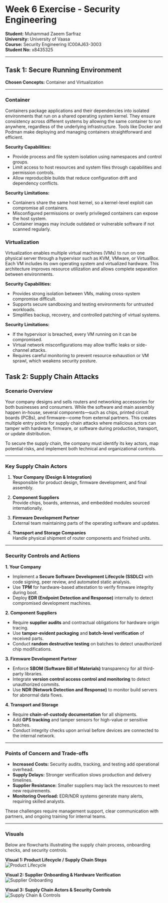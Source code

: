# Week 6 Exercise - Security Engineering

**Student:** Muhammad Zaeem Sarfraz  
**University:** University of Vaasa  
**Course:** Security Engineering IC00AJ63-3003  
**Student No:** x8435325  

---

## Task 1: Secure Running Environment

**Chosen Concepts:** Container and Virtualization  

---

### **Container**
 
Containers package applications and their dependencies into isolated environments that run on a shared operating system kernel. They ensure consistency across different systems by allowing the same container to run anywhere, regardless of the underlying infrastructure. Tools like Docker and Podman make deploying and managing containers straightforward and efficient.  

**Security Capabilities:**  
- Provide process and file system isolation using namespaces and control groups.  
- Limit access to host resources and system files through capabilities and permission controls.  
- Allow reproducible builds that reduce configuration drift and dependency conflicts.  

**Security Limitations:**  
- Containers share the same host kernel, so a kernel-level exploit can compromise all containers.  
- Misconfigured permissions or overly privileged containers can expose the host system.  
- Container images may include outdated or vulnerable software if not scanned regularly.  

### **Virtualization**

Virtualization enables multiple virtual machines (VMs) to run on one physical server through a hypervisor such as KVM, VMware, or VirtualBox. Each VM includes its own operating system and virtualized hardware. This architecture improves resource utilization and allows complete separation between environments.  

**Security Capabilities:**  
- Provides strong isolation between VMs, making cross-system compromise difficult.  
- Supports secure sandboxing and testing environments for untrusted workloads.  
- Simplifies backup, recovery, and controlled patching of virtual systems.  

**Security Limitations:**  
- If the hypervisor is breached, every VM running on it can be compromised.  
- Virtual network misconfigurations may allow traffic leaks or side-channel attacks.  
- Requires careful monitoring to prevent resource exhaustion or VM sprawl, which weakens security posture.  

## Task 2: Supply Chain Attacks

### **Scenario Overview**

Your company designs and sells routers and networking accessories for both businesses and consumers. While the software and main assembly happen in-house, several components—such as chips, printed circuit boards (PCBs), and firmware—come from external partners. This creates multiple entry points for supply chain attacks where malicious actors can tamper with hardware, firmware, or software during production, transport, or update distribution.

To secure the supply chain, the company must identify its key actors, map potential risks, and implement both technical and organizational controls.

---

### **Key Supply Chain Actors**

1. **Your Company (Design & Integration)**  
   Responsible for product design, firmware development, and final assembly.

2. **Component Suppliers**  
   Provide chips, boards, antennas, and embedded modules sourced internationally.

3. **Firmware Development Partner**  
   External team maintaining parts of the operating software and updates.

4. **Transport and Storage Companies**  
   Handle physical shipment of router components and finished units.

---

### **Security Controls and Actions**

**1. Your Company**  
- Implement a **Secure Software Development Lifecycle (SSDLC)** with code signing, peer review, and automated static analysis.  
- Use **TPM** for hardware-based attestation to verify firmware integrity during boot.  
- Deploy **EDR (Endpoint Detection and Response)** internally to detect compromised development machines.  

**2. Component Suppliers**  
- Require **supplier audits** and contractual obligations for hardware origin tracing.  
- Use **tamper-evident packaging** and **batch-level verification** of received parts.  
- Conduct **random destructive testing** on batches to detect unauthorized chip modifications.  

**3. Firmware Development Partner**  
- Enforce **SBOM (Software Bill of Materials)** transparency for all third-party libraries.  
- Integrate **version control access control and monitoring** to detect unauthorized commits.  
- Use **NDR (Network Detection and Response)** to monitor build servers for abnormal data flows.  

**4. Transport and Storage**  
- Require **chain-of-custody documentation** for all shipments.  
- Add **GPS tracking** and tamper sensors for high-value or sensitive batches.  
- Conduct integrity checks upon arrival before devices are connected to the internal network.  

---

### **Points of Concern and Trade-offs**

- **Increased Costs:** Security audits, tracking, and testing add operational overhead.  
- **Supply Delays:** Stronger verification slows production and delivery timelines.  
- **Supplier Resistance:** Smaller suppliers may lack the resources to meet new requirements.  
- **Monitoring Overload:** EDR/NDR systems generate many alerts, requiring skilled analysts.  

These challenges require management support, clear communication with partners, and ongoing training for internal teams.


---
### Visuals

Below are flowcharts illustrating the supply chain process, onboarding checks, and security controls.

**Visual 1: Product Lifecycle / Supply Chain Steps**  
![Product Lifecycle](images/flowchart1.png)

**Visual 2: Supplier Onboarding & Hardware Verification**  
![Supplier Onboarding](images/flowchart2.png)

**Visual 3: Supply Chain Actors & Security Controls**  
![Supply Chain & Controls](images/flowchart3.png)

